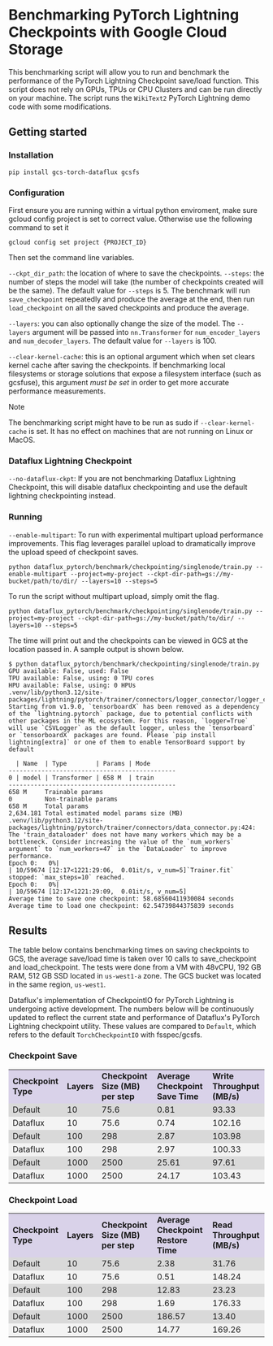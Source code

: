 # Benchmarking PyTorch Lightning Checkpoints with Google Cloud Storage

This benchmarking script will allow you to run and benchmark the performance of the PyTorch Lightning Checkpoint save/load function. This script does not rely on GPUs, TPUs or CPU Clusters and can be run directly on your machine. The script runs the `WikiText2` PyTorch Lightning demo code with some modifications.

## Getting started

### Installation

```shell
pip install gcs-torch-dataflux gcsfs
```

### Configuration

First ensure you are running within a virtual python enviroment, make sure gcloud config project is set to correct value. Otherwise use the following command to set it 

```shell
gcloud config set project {PROJECT_ID}
```

Then set the command line variables.

`--ckpt_dir_path`: the location of where to save the checkpoints. 
`--steps`: the number of steps the model will take (the number of checkpoints created will be the same). The default value for `--steps` is 5. The benchmark will run `save_checkpoint` repeatedly and produce the average at the end, then run `load_checkpoint` on all the saved checkpoints and produce the average.

`--layers`: you can also optionally change the size of the model. The `--layers` argument will be passed into `nn.Transformer` for `num_encoder_layers` and `num_decoder_layers`. The default value for `--layers` is 100.

`--clear-kernel-cache`: this is an optional argument which when set clears kernel cache after saving the checkpoints. If benchmarking local filesystems or storage solutions that expose a filesystem interface (such as gcsfuse), this argument _must be set_ in order to get more accurate performance measurements. 

> [!NOTE]  
> The benchmarking script might have to be run as sudo if `--clear-kernel-cache` is set. It has no effect on machines that are not running on Linux or MacOS. 

### Dataflux Lightning Checkpoint

`--no-dataflux-ckpt`: If you are not benchmarking Dataflux Lightning Checkpoint, this will disable dataflux checkpointing and use the default lightning checkpointing instead. 

### Running

`--enable-multipart`: To run with experimental multipart upload performance improvements. This flag leverages parallel upload to dramatically improve the upload speed of checkpoint saves.

```shell
python dataflux_pytorch/benchmark/checkpointing/singlenode/train.py --enable-multipart --project=my-project --ckpt-dir-path=gs://my-bucket/path/to/dir/ --layers=10 --steps=5
```

To run the script without multipart upload, simply omit the flag.

```shell
python dataflux_pytorch/benchmark/checkpointing/singlenode/train.py --project=my-project --ckpt-dir-path=gs://my-bucket/path/to/dir/ --layers=10 --steps=5
```


The time will print out and the checkpoints can be viewed in GCS at the location passed in. A sample output is shown below.

```shell
$ python dataflux_pytorch/benchmark/checkpointing/singlenode/train.py
GPU available: False, used: False
TPU available: False, using: 0 TPU cores
HPU available: False, using: 0 HPUs
.venv/lib/python3.12/site-packages/lightning/pytorch/trainer/connectors/logger_connector/logger_connector.py:75: Starting from v1.9.0, `tensorboardX` has been removed as a dependency of the `lightning.pytorch` package, due to potential conflicts with other packages in the ML ecosystem. For this reason, `logger=True` will use `CSVLogger` as the default logger, unless the `tensorboard` or `tensorboardX` packages are found. Please `pip install lightning[extra]` or one of them to enable TensorBoard support by default

  | Name  | Type        | Params | Mode
----------------------------------------------
0 | model | Transformer | 658 M  | train
----------------------------------------------
658 M     Trainable params
0         Non-trainable params
658 M     Total params
2,634.181 Total estimated model params size (MB)
.venv/lib/python3.12/site-packages/lightning/pytorch/trainer/connectors/data_connector.py:424: The 'train_dataloader' does not have many workers which may be a bottleneck. Consider increasing the value of the `num_workers` argument` to `num_workers=47` in the `DataLoader` to improve performance.
Epoch 0:   0%|                                                                                                            | 10/59674 [12:17<1221:29:06,  0.01it/s, v_num=5]`Trainer.fit` stopped: `max_steps=10` reached.
Epoch 0:   0%|                                                                                                            | 10/59674 [12:17<1221:29:09,  0.01it/s, v_num=5]
Average time to save one checkpoint: 58.68560411930084 seconds
Average time to load one checkpoint: 62.54739844375839 seconds
```

## Results

The table below contains benchmarking times on saving checkpoints to GCS, the average save/load time is taken over 10 calls to save_checkpoint and load_checkpoint. The tests were done from a VM with 48vCPU, 192 GB RAM, 512 GB SSD located in `us-west1-a` zone. The GCS bucket was located in the same region, `us-west1`.


Dataflux's implementation of CheckpointIO for PyTorch Lightning is undergoing active development. The numbers below will be continuously updated to reflect the current state and performance of Dataflux's PyTorch Lightning checkpoint utility. These values are compared to `Default`, which refers to the default `TorchCheckpointIO` with fsspec/gcsfs.

### Checkpoint Save

<table>
  <tr>
   <td style="background-color: #d9d2e9"><strong>Checkpoint Type</strong>
   </td>
   <td style="background-color: #d9d2e9"><strong>Layers</strong>
   </td>
   <td style="background-color: #d9d2e9"><strong>Checkpoint Size (MB) per step</strong>
   </td>
   <td style="background-color: #d9d2e9"><strong>Average Checkpoint Save Time</strong>
   </td>
   <td style="background-color: #d9d2e9"><strong>Write Throughput (MB/s)</strong>
   </td>
  </tr>
  <tr>
   <td style="background-color: #d9d9d9">Default
   </td>
   <td style="background-color: #d9d9d9">10
   </td>
   <td style="background-color: #d9d9d9">75.6
   </td>
   <td style="background-color: #d9d9d9">0.81
   </td>
   <td style="background-color: #d9d9d9">93.33
   </td>
  </tr>
  <tr>
   <td style="background-color: #f3f3f3">Dataflux
   </td>
   <td style="background-color: #f3f3f3">10
   </td>
   <td style="background-color: #f3f3f3">75.6
   </td>
   <td style="background-color: #f3f3f3">0.74
   </td>
   <td style="background-color: #f3f3f3">102.16
   </td>
  </tr>
  <tr>
   <td style="background-color: #d9d9d9">Default
   </td>
   <td style="background-color: #d9d9d9">100
   </td>
   <td style="background-color: #d9d9d9">298
   </td>
   <td style="background-color: #d9d9d9">2.87
   </td>
   <td style="background-color: #d9d9d9">103.98
   </td>
  </tr>
  <tr>
   <td style="background-color: #f3f3f3">Dataflux
   </td>
   <td style="background-color: #f3f3f3">100
   </td>
   <td style="background-color: #f3f3f3">298
   </td>
   <td style="background-color: #f3f3f3">2.97
   </td>
   <td style="background-color: #f3f3f3">100.33
   </td>
  </tr>
  <tr>
   <td style="background-color: #d9d9d9">Default
   </td>
   <td style="background-color: #d9d9d9">1000
   </td>
   <td style="background-color: #d9d9d9">2500
   </td>
   <td style="background-color: #d9d9d9">25.61
   </td>
   <td style="background-color: #d9d9d9">97.61
   </td>
  </tr>
  <tr>
   <td style="background-color: #f3f3f3">Dataflux
   </td>
   <td style="background-color: #f3f3f3">1000
   </td>
   <td style="background-color: #f3f3f3">2500
   </td>
   <td style="background-color: #f3f3f3">24.17
   </td>
   <td style="background-color: #f3f3f3">103.43
   </td>
  </tr>
</table>

### Checkpoint Load

<table>
  <tr>
   <td style="background-color: #d9d2e9"><strong>Checkpoint Type</strong>
   </td>
   <td style="background-color: #d9d2e9"><strong>Layers</strong>
   </td>
   <td style="background-color: #d9d2e9"><strong>Checkpoint Size (MB) per step</strong>
   </td>
   <td style="background-color: #d9d2e9"><strong>Average Checkpoint Restore Time</strong>
   </td>
   <td style="background-color: #d9d2e9"><strong>Read Throughput (MB/s)</strong>
   </td>
  </tr>
  <tr>
   <td style="background-color: #d9d9d9">Default
   </td>
   <td style="background-color: #d9d9d9">10
   </td>
   <td style="background-color: #d9d9d9">75.6
   </td>
   <td style="background-color: #d9d9d9">2.38
   </td>
   <td style="background-color: #d9d9d9">31.76
   </td>
  </tr>
  <tr>
   <td style="background-color: #f3f3f3">Dataflux
   </td>
   <td style="background-color: #f3f3f3">10
   </td>
   <td style="background-color: #f3f3f3">75.6
   </td>
   <td style="background-color: #f3f3f3">0.51
   </td>
   <td style="background-color: #f3f3f3">148.24
   </td>
  </tr>
  <tr>
   <td style="background-color: #d9d9d9">Default
   </td>
   <td style="background-color: #d9d9d9">100
   </td>
   <td style="background-color: #d9d9d9">298
   </td>
   <td style="background-color: #d9d9d9">12.83
   </td>
   <td style="background-color: #d9d9d9">23.23
   </td>
  </tr>
  <tr>
   <td style="background-color: #f3f3f3">Dataflux
   </td>
   <td style="background-color: #f3f3f3">100
   </td>
   <td style="background-color: #f3f3f3">298
   </td>
   <td style="background-color: #f3f3f3">1.69
   </td>
   <td style="background-color: #f3f3f3">176.33
   </td>
  </tr>
  <tr>
   <td style="background-color: #d9d9d9">Default
   </td>
   <td style="background-color: #d9d9d9">1000
   </td>
   <td style="background-color: #d9d9d9">2500
   </td>
   <td style="background-color: #d9d9d9">186.57
   </td>
   <td style="background-color: #d9d9d9">13.40
   </td>
  </tr>
  <tr>
   <td style="background-color: #f3f3f3">Dataflux
   </td>
   <td style="background-color: #f3f3f3">1000
   </td>
   <td style="background-color: #f3f3f3">2500
   </td>
   <td style="background-color: #f3f3f3">14.77
   </td>
   <td style="background-color: #f3f3f3">169.26
   </td>
  </tr>
</table>

